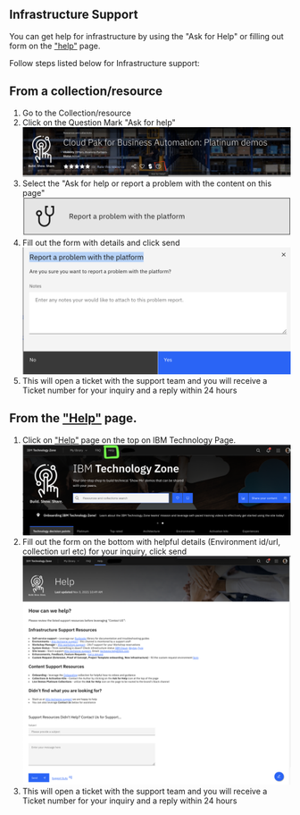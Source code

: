 ## Infrastructure Support

You can get help for infrastructure by using the "Ask for Help" or filling out form on the ["help"](https://techzone.ibm.com/help) page. 

Follow steps listed below for Infrastructure support:

## From a collection/resource

1. Go to the Collection/resource
2. Click on the Question Mark "Ask for help" ![Supportaskforhelp](Images/supportaskforhelp.png)
3. Select the "Ask for help or report a problem with the content on this page" ![supporthelpplatform](Images/supporthelpplatform.png)
4. Fill out the form with details and click send ![supportproblemwithplatform](Images/supportproblemwithplatform.png)
5. This will open a ticket with the support team and you will receive a Ticket number for your inquiry and a reply within 24 hours


## From the ["Help"](https://techzone.ibm.com/help) page. 

1. Click on ["Help"](https://techzone.ibm.com/help) page on the top on IBM Technology Page. ![helpitz](Images/helpitz.png)
2. Fill out the form on the bottom with helpful details (Environment id/url, collection url etc) for your inquiry, click send ![helpform](Images/helpform.png)
3. This will open a ticket with the support team and you will receive a Ticket number for your inquiry and a reply within 24 hours
